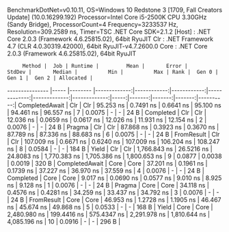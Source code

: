 
BenchmarkDotNet=v0.10.11, OS=Windows 10 Redstone 3 [1709, Fall Creators Update] (10.0.16299.192)
Processor=Intel Core i5-2500K CPU 3.30GHz (Sandy Bridge), ProcessorCount=4
Frequency=3233537 Hz, Resolution=309.2589 ns, Timer=TSC
.NET Core SDK=2.1.2
  [Host] : .NET Core 2.0.3 (Framework 4.6.25815.02), 64bit RyuJIT
  Clr    : .NET Framework 4.7 (CLR 4.0.30319.42000), 64bit RyuJIT-v4.7.2600.0
  Core   : .NET Core 2.0.3 (Framework 4.6.25815.02), 64bit RyuJIT


         Method |  Job | Runtime |         Mean |       Error |      StdDev |       Median |          Min |          Max | Rank |  Gen 0 |  Gen 1 |  Gen 2 | Allocated |
--------------- |----- |-------- |-------------:|------------:|------------:|-------------:|-------------:|-------------:|-----:|-------:|-------:|-------:|----------:|
 CompletedAwait |  Clr |     Clr |    95.253 ns |   0.7491 ns |   0.6641 ns |    95.100 ns |    94.461 ns |    96.557 ns |    7 | 0.0075 |      - |      - |      24 B |
      Completed |  Clr |     Clr |    12.036 ns |   0.0659 ns |   0.0617 ns |    12.026 ns |    11.931 ns |    12.154 ns |    2 | 0.0076 |      - |      - |      24 B |
         Pragma |  Clr |     Clr |    87.868 ns |   0.3923 ns |   0.3670 ns |    87.789 ns |    87.336 ns |    88.683 ns |    6 | 0.0075 |      - |      - |      24 B |
     FromResult |  Clr |     Clr |   107.009 ns |   0.6671 ns |   0.6240 ns |   107.009 ns |   106.204 ns |   108.247 ns |    8 | 0.0584 |      - |      - |     184 B |
          Yield |  Clr |     Clr | 1,766.843 ns |  26.5216 ns |  24.8083 ns | 1,770.383 ns | 1,705.386 ns | 1,800.653 ns |    9 | 0.0877 | 0.0038 | 0.0019 |     320 B |
 CompletedAwait | Core |    Core |    37.201 ns |   0.1961 ns |   0.1739 ns |    37.227 ns |    36.970 ns |    37.559 ns |    4 | 0.0076 |      - |      - |      24 B |
      Completed | Core |    Core |     9.017 ns |   0.0690 ns |   0.0577 ns |     9.010 ns |     8.925 ns |     9.128 ns |    1 | 0.0076 |      - |      - |      24 B |
         Pragma | Core |    Core |    34.118 ns |   0.4576 ns |   0.4281 ns |    34.259 ns |    33.437 ns |    34.792 ns |    3 | 0.0076 |      - |      - |      24 B |
     FromResult | Core |    Core |    46.953 ns |   1.2728 ns |   1.1905 ns |    46.467 ns |    45.674 ns |    49.868 ns |    5 | 0.0533 |      - |      - |     168 B |
          Yield | Core |    Core | 2,480.980 ns | 199.4416 ns | 575.4347 ns | 2,291.978 ns | 1,810.644 ns | 4,085.196 ns |   10 | 0.0916 |      - |      - |     296 B |
